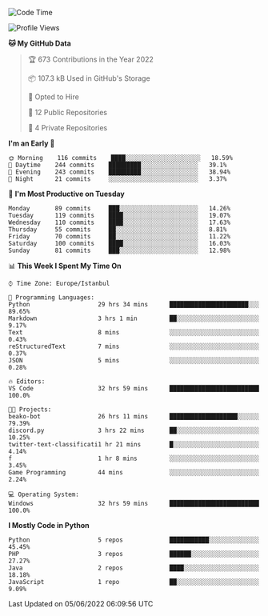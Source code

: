 <!--START_SECTION:waka-->
![Code Time](http://img.shields.io/badge/Code%20Time-284%20hrs%2054%20mins-blue)

![Profile Views](http://img.shields.io/badge/Profile%20Views-0-blue)

**🐱 My GitHub Data** 

> 🏆 673 Contributions in the Year 2022
 > 
> 📦 107.3 kB Used in GitHub's Storage 
 > 
> 💼 Opted to Hire
 > 
> 📜 12 Public Repositories 
 > 
> 🔑 4 Private Repositories  
 > 
**I'm an Early 🐤** 

```text
🌞 Morning    116 commits    ████░░░░░░░░░░░░░░░░░░░░░   18.59% 
🌆 Daytime    244 commits    █████████░░░░░░░░░░░░░░░░   39.1% 
🌃 Evening    243 commits    █████████░░░░░░░░░░░░░░░░   38.94% 
🌙 Night      21 commits     ░░░░░░░░░░░░░░░░░░░░░░░░░   3.37%

```
📅 **I'm Most Productive on Tuesday** 

```text
Monday       89 commits     ███░░░░░░░░░░░░░░░░░░░░░░   14.26% 
Tuesday      119 commits    ████░░░░░░░░░░░░░░░░░░░░░   19.07% 
Wednesday    110 commits    ████░░░░░░░░░░░░░░░░░░░░░   17.63% 
Thursday     55 commits     ██░░░░░░░░░░░░░░░░░░░░░░░   8.81% 
Friday       70 commits     ██░░░░░░░░░░░░░░░░░░░░░░░   11.22% 
Saturday     100 commits    ████░░░░░░░░░░░░░░░░░░░░░   16.03% 
Sunday       81 commits     ███░░░░░░░░░░░░░░░░░░░░░░   12.98%

```


📊 **This Week I Spent My Time On** 

```text
⌚︎ Time Zone: Europe/Istanbul

💬 Programming Languages: 
Python                   29 hrs 34 mins      ██████████████████████░░░   89.65% 
Markdown                 3 hrs 1 min         ██░░░░░░░░░░░░░░░░░░░░░░░   9.17% 
Text                     8 mins              ░░░░░░░░░░░░░░░░░░░░░░░░░   0.43% 
reStructuredText         7 mins              ░░░░░░░░░░░░░░░░░░░░░░░░░   0.37% 
JSON                     5 mins              ░░░░░░░░░░░░░░░░░░░░░░░░░   0.28%

🔥 Editors: 
VS Code                  32 hrs 59 mins      █████████████████████████   100.0%

🐱‍💻 Projects: 
beako-bot                26 hrs 11 mins      ███████████████████░░░░░░   79.39% 
discord.py               3 hrs 22 mins       ██░░░░░░░░░░░░░░░░░░░░░░░   10.25% 
twitter-text-classificati1 hr 21 mins        █░░░░░░░░░░░░░░░░░░░░░░░░   4.14% 
f                        1 hr 8 mins         ░░░░░░░░░░░░░░░░░░░░░░░░░   3.45% 
Game Programming         44 mins             ░░░░░░░░░░░░░░░░░░░░░░░░░   2.24%

💻 Operating System: 
Windows                  32 hrs 59 mins      █████████████████████████   100.0%

```

**I Mostly Code in Python** 

```text
Python                   5 repos             ███████████░░░░░░░░░░░░░░   45.45% 
PHP                      3 repos             ██████░░░░░░░░░░░░░░░░░░░   27.27% 
Java                     2 repos             ████░░░░░░░░░░░░░░░░░░░░░   18.18% 
JavaScript               1 repo              ██░░░░░░░░░░░░░░░░░░░░░░░   9.09%

```



 Last Updated on 05/06/2022 06:09:56 UTC
<!--END_SECTION:waka-->

<!--
**3nws/3nws** is a ✨ _special_ ✨ repository because its `README.md` (this file) appears on your GitHub profile.

Here are some ideas to get you started:

- 🔭 I’m currently working on ...
- 🌱 I’m currently learning ...
- 👯 I’m looking to collaborate on ...
- 🤔 I’m looking for help with ...
- 💬 Ask me about ...
- 📫 How to reach me: ...
- 😄 Pronouns: ...
- ⚡ Fun fact: ...
-->
